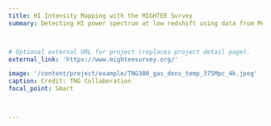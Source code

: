 ```yaml
---
title: HI Intensity Mapping with the MIGHTEE Survey
summary: Detecting HI power spectrum at low redshift using data from MeerKAT MIGHTEE Survey



# Optional external URL for project (replaces project detail page).
external_link: 'https://www.mighteesurvey.org/'

image: '/content/project/example/TNG300_gas_dens_temp_375Mpc_4k.jpeg'
caption: Credit: TNG Collaboration
focal_point: Smart



---
```

